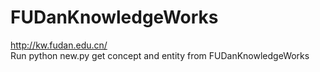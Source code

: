 # FUDanKnowledgeWorks
http://kw.fudan.edu.cn/ </br>
Run python new.py
get concept and entity from FUDanKnowledgeWorks 
